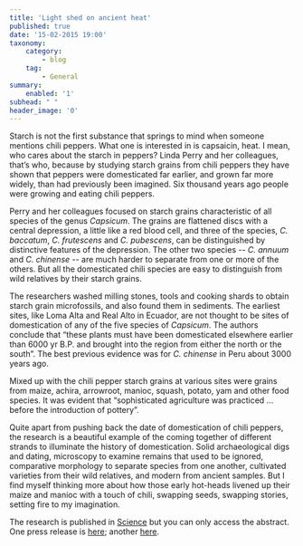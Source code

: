 ```yaml
---
title: 'Light shed on ancient heat'
published: true
date: '15-02-2015 19:00'
taxonomy:
    category:
        - blog
    tag:
        - General
summary:
    enabled: '1'
subhead: " "
header_image: '0'
---
```


Starch is not the first substance that springs to mind when someone mentions chili peppers. What one is interested in is capsaicin, heat. I mean, who cares about the starch in peppers? Linda Perry and her colleagues, that’s who, because by studying starch grains from chili peppers they have shown that peppers were domesticated far earlier, and grown far more widely, than had previously been imagined. Six thousand years ago people were growing and eating chili peppers.

Perry and her colleagues focused on starch grains characteristic of all species of the genus _Capsicum_. The grains are flattened discs with a central depression, a little like a red blood cell, and three of the species, _C. baccatum_, _C. frutescens_ and _C. pubescens_, can be distinguished by distinctive features of the depression. The other two species -- _C. annuum_ and _C. chinense_ -- are much harder to separate from one or more of the others. But all the domesticated chili species are easy to distinguish from wild relatives by their starch grains.

The researchers washed milling stones, tools and cooking shards to obtain starch grain microfossils, and also found them in sediments. The earliest sites, like Loma Alta and Real Alto in Ecuador, are not thought to be sites of domestication of any of the five species of _Capsicum_. The authors conclude that “these plants must have been domesticated elsewhere earlier than 6000 yr B.P. and brought into the region from either the north or the south”. The best previous evidence was for _C. chinense_ in Peru about 3000 years ago.

Mixed up with the chili pepper starch grains at various sites were grains from maize, achira, arrowroot, manioc, squash, potato, yam and other food species. It was evident that “sophisticated agriculture was practiced ... before the introduction of pottery”.

Quite apart from pushing back the date of domestication of chili peppers, the research is a beautiful example of the coming together of different strands to illuminate the history of domestication. Solid archaeological digs and dating, microscopy to examine remains that used to be ignored, comparative morphology to separate species from one another, cultivated varieties from their wild relatives, and modern from ancient samples. But I find myself thinking more about how those early hot-heads livened up their maize and manioc with a touch of chili, swapping seeds, swapping stories, setting fire to my imagination.

The research is published in [Science](https://www.science.org/doi/10.1126/science.1136914) but you can only access the abstract. One press release is [here](https://www.eurekalert.org/news-releases/682189); another [here](https://www.eurekalert.org/news-releases/511066).
